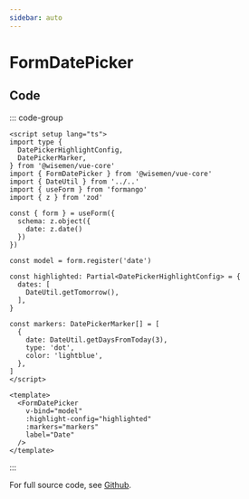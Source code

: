 ```yaml
---
sidebar: auto
---
```



# FormDatePicker

<!-- @include: ./form-date-picker-meta.md -->

## Code

::: code-group
```vue [Usage]
<script setup lang="ts">
import type {
  DatePickerHighlightConfig,
  DatePickerMarker,
} from '@wisemen/vue-core'
import { FormDatePicker } from '@wisemen/vue-core'
import { DateUtil } from '../..'
import { useForm } from 'formango'
import { z } from 'zod'

const { form } = useForm({
  schema: z.object({
    date: z.date()
  })
})

const model = form.register('date')

const highlighted: Partial<DatePickerHighlightConfig> = {
  dates: [
    DateUtil.getTomorrow(),
  ],
}

const markers: DatePickerMarker[] = [
  {
    date: DateUtil.getDaysFromToday(3),
    type: 'dot',
    color: 'lightblue',
  },
]
</script>
  
<template>
  <FormDatePicker
    v-bind="model"
    :highlight-config="highlighted"
    :markers="markers"
    label="Date"
  />
</template>
```
:::

For full source code, see [Github](https://github.com/wisemen-digital/vue-core/blob/main/packages/components/src/components/date/FormDatePicker.vue).
